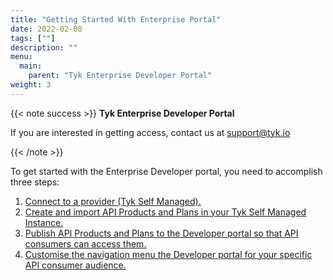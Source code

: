 ```yaml
---
title: "Getting Started With Enterprise Portal"
date: 2022-02-08
tags: [""]
description: ""
menu:
  main:
    parent: "Tyk Enterprise Developer Portal"
weight: 3
---
```

{{< note success >}}
**Tyk Enterprise Developer Portal**

If you are interested in getting access, contact us at [support@tyk.io](<mailto:support@tyk.io?subject=Tyk Enterprise Portal Beta>)

{{< /note >}}


To get started with the Enterprise Developer portal, you need to accomplish three steps:

1. [Connect to a provider (Tyk Self Managed).](/tyk-stack/tyk-developer-portal/enterprise-developer-portal/getting-started-with-enterprise-portal/with-tyk-self-managed-as-provider/)
2. [Create and import API Products and Plans in your Tyk Self Managed Instance.](/tyk-stack/tyk-developer-portal/enterprise-developer-portal/getting-started-with-enterprise-portal/create-api-product-and-plan/)
3. [Publish API Products and Plans to the Developer portal so that API consumers can access them.](/tyk-stack/tyk-developer-portal/enterprise-developer-portal/getting-started-with-enterprise-portal/publish-api-products-and-plans/)
4. [Customise the navigation menu the Developer portal for your specific API consumer audience.](/tyk-stack/tyk-developer-portal/enterprise-developer-portal/getting-started-with-enterprise-portal/customise-menus/)
